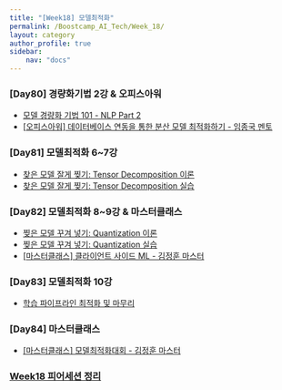 ```yaml
---
title: "[Week18] 모델최적화"
permalink: /Boostcamp_AI_Tech/Week_18/
layout: category
author_profile: true
sidebar:
    nav: "docs"
---
```


### [Day80] 경량화기법 2강 & 오피스아워

- [모델 경량화 기법 101 - NLP Part 2]({{site.url}}/boostcamp_ai_tech/week_18/01.-Model-Lightweight-Technique-101-NLP-Part-2/)
- [[오피스아워] 데이터베이스 연동을 통한 분산 모델 최적화하기 - 임종국 멘토]({[site.url}}/boostcamp_ai_tech/week_18/OfficeHour-Optimizing-distributed-model-through-database-linkage/)

### [Day81] 모델최적화 6~7강

- [찾은 모델 잘게 찢기: Tensor Decomposition 이론]({{site.url}}/boostcamp_ai_tech/week_18/01.-Shred-the-Found-Model-Tensor-Decomposition-Theory/)
- [찾은 모델 잘게 찢기: Tensor Decomposition 실습]({{site.url}}/boostcamp_ai_tech/week_18/02.-Shred-the-Found-Model-Tensor-Decomposition-Exercises/)

### [Day82] 모델최적화 8~9강 & 마스터클래스

- [찢은 모델 꾸겨 넣기: Quantization 이론]({{site.url}}/boostcamp_ai_tech/week_18/01.-Packing-Ripped-Models-The-Quantization-Theory/)
- [찢은 모델 꾸겨 넣기: Quantization 실습]({{site.url}}/boostcamp_ai_tech/week_18/02.-Packing-Ripped-Models-The-Quantization-Exercises/)
- [[마스터클래스] 클라이언트 사이드 ML - 김정훈 마스터]({{site.url}}/boostcamp_ai_tech/week_18/MasterClass-Kim-Joung-Hoon-Master/)

### [Day83] 모델최적화 10강

- [학습 파이프라인 최적화 및 마무리]({{site.url}}/boostcamp_ai_tech/week_18/01.-Optimizing-and-finalizing-the-learning-pipeline/)

### [Day84] 마스터클래스

- [[마스터클래스] 모델최적화대회 - 김정훈 마스터]({{site.url}}/boostcamp_ai_tech/week_18/MasterClass-Kim-Joung-Hoon-Master/)


### [Week18 피어세션 정리](https://github.com/sangmandu/SangSangPlus/tree/main/Meet-up%20log/Week10)

